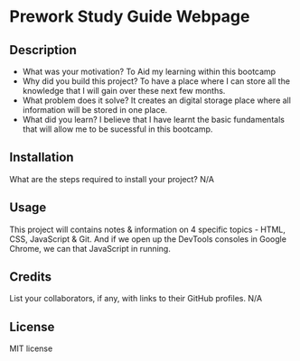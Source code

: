 # Prework Study Guide Webpage

## Description

- What was your motivation? To Aid my learning within this bootcamp 
- Why did you build this project? To have a place where I can store all the knowledge that I will gain over these next few months. 
- What problem does it solve? It creates an digital storage place where all information will be stored in one place. 
- What did you learn? I believe that I have learnt the basic fundamentals that will allow me to be sucessful in this bootcamp. 

## Installation

What are the steps required to install your project? N/A

## Usage

This project will contains notes & information on 4 specific topics - HTML, CSS, JavaScript & Git. And if we open up the DevTools consoles in Google Chrome, we can that JavaScript in running. 

## Credits

List your collaborators, if any, with links to their GitHub profiles.
N/A 

## License

MIT license 
